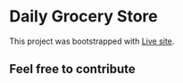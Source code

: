 # Daily Grocery Store

This project was bootstrapped with [Live site](https://daily-grocery-store.netlify.app/).

## Feel free to contribute